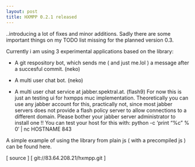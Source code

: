 ```yaml
---
layout: post
title: HXMPP 0.2.1 released
---
```

..introducing a lot of fixes and minor additions.
Sadly there are some important things on my TODO list missing for the planned version 0.3.

Currently i am using 3 experimental applications based on the library:

* A git respository bot, which sends me ( and just me.lol ) a message after a succesful commit. (neko)

* A multi user chat bot. (neko)

* A multi user chat service at jabber.spektral.at. (flash9)
For now this is just an testing ui for hxmpps muc implementation. Theoretically you can use any jabber account for this, practically not, since most jabber servers does not provide a flash policy server to allow connections to a different domain.
Please bother your jabber server administrator to install one !!
You can test your host for this with:
python -c ‘print “<policy-file-request/>%c” % 0′ | nc HOSTNAME 843

A simple example of using the library from plain js ( with a precompiled js ) can be found here.

[ source ]
[ git://83.64.208.21/hxmpp.git ]


